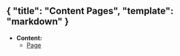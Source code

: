 {
  "title": "Content Pages",
  "template": "markdown"
}
---

* **Content:**
  * [Page](/content/page)